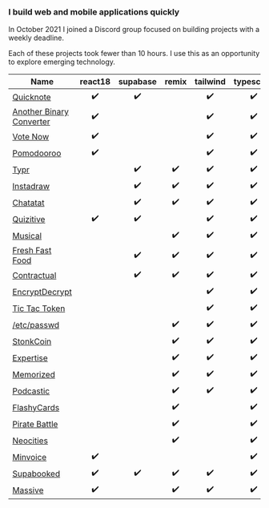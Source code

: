 ### I build web and mobile applications quickly

In October 2021 I joined a Discord group focused on building projects with a weekly deadline. 

Each of these projects took fewer than 10 hours. I use this as an opportunity to explore emerging technology.

| Name                                                                           | react18 | supabase | remix | tailwind | typescript | xstate | chain | solidjs | deno | s3 |
|--------------------------------------------------------------------------------|:--------:|:--------:|:-----:|:-----------:|:----------:|:------:|:----------:|:--------:|:----:|:--------:|
| [Quicknote](https://github.com/jensen/quicknote)                               | ✔️ | ✔️ || ✔️  | ✔️ ||||||
| [Another Binary Converter](https://github.com/jensen/another-binary-converter) | ✔️ ||| ✔️ | ✔️ ||||||
| [Vote Now](https://github.com/jensen/vote-now)                                 | ✔️ ||| ✔️ | ✔️ ||||||
| [Pomodooroo](https://github.com/jensen/pomodooroo)                             | ✔️ ||| ✔️ | ✔️ | ✔️ |||||
| [Typr](https://github.com/jensen/typr)                                         || ✔️ | ✔️ | ✔️ | ✔️ | ✔️ |||||
| [Instadraw](https://github.com/jensen/instadraw)                               || ✔️ | ✔️ | ✔️ | ✔️ ||||||
| [Chatatat](https://github.com/jensen/chatatat)                                 || ✔️ | ✔️ | ✔️ | ✔️ ||||||
| [Quizitive](https://github.com/jensen/quizitive)                               | ✔️ | ✔️ || ✔️ | ✔️ ||||||
| [Musical](https://github.com/jensen/musical)                                   ||| ✔️ | ✔️ | ✔️ ||||||
| [Fresh Fast Food](https://github.com/jensen/freshfastfood)                     || ✔️ | ✔️ | ✔️ | ✔️ ||||||
| [Contractual](https://github.com/jensen/contractual)                           || ✔️ | ✔️ | ✔️ | ✔️ || ✔️ ||||
| [EncryptDecrypt](https://github.com/jensen/encryptdecrypt)                     |||| ✔️ | ✔️ ||| ✔️ ||||
| [Tic Tac Token](https://github.com/jensen/tictactoken)                         |||| ✔️ | ✔️ ||| ✔️ | ✔️ |||
| [/etc/passwd](https://github.com/jensen/etcpassword)                           ||| ✔️ | ✔️ | ✔️ ||||||
| [StonkCoin](https://github.com/jensen/stonkcoin)                               ||| ✔️ | ✔️ | ✔️ ||||||
| [Expertise](https://github.com/jensen/expertise)                               ||| ✔️ | ✔️ | ✔️ ||||| ✔️ |
| [Memorized](https://github.com/jensen/memorized)                               ||| ✔️ | ✔️ | ✔️ | ✔️ |||||
| [Podcastic](https://github.com/jensen/podcastic)                               ||| ✔️ | ✔️ | ✔️ ||||||
| [FlashyCards](https://github.com/jensen/flashycards)                           ||| ✔️ || ✔️ | ✔️ ||||
| [Pirate Battle](https://github.com/jensen/piratebattle)                        ||| ✔️ || ✔️ | ✔️ ||||
| [Neocities](https://github.com/jensen/neocities)                               ||| ✔️ || ✔️ ||||| ✔️ |
| [Minvoice](https://github.com/jensen/minvoice)                                 | ✔️ |||| ✔️ ||||||
| [Supabooked](https://github.com/jensen/supabooked)                             | ✔️ | ✔️ | ✔️ | ✔️ | ✔️ ||||||
| [Massive](https://github.com/jensen/massive)                                   | ✔️ || ✔️ | ✔️ | ✔️ ||||| ✔️ |
